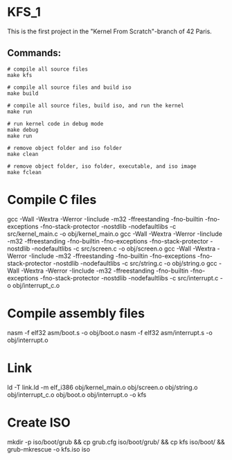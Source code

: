 # KFS_1

This is the first project in the "Kernel From Scratch"-branch of 42 Paris. 

## Commands:

```
# compile all source files
make kfs

# compile all source files and build iso
make build

# compile all source files, build iso, and run the kernel
make run

# run kernel code in debug mode
make debug
make run

# remove object folder and iso folder
make clean

# remove object folder, iso folder, executable, and iso image
make fclean

```


# Compile C files
gcc -Wall -Wextra -Werror -Iinclude -m32 -ffreestanding -fno-builtin -fno-exceptions -fno-stack-protector -nostdlib -nodefaultlibs -c src/kernel_main.c -o obj/kernel_main.o
gcc -Wall -Wextra -Werror -Iinclude -m32 -ffreestanding -fno-builtin -fno-exceptions -fno-stack-protector -nostdlib -nodefaultlibs -c src/screen.c -o obj/screen.o
gcc -Wall -Wextra -Werror -Iinclude -m32 -ffreestanding -fno-builtin -fno-exceptions -fno-stack-protector -nostdlib -nodefaultlibs -c src/string.c -o obj/string.o
gcc -Wall -Wextra -Werror -Iinclude -m32 -ffreestanding -fno-builtin -fno-exceptions -fno-stack-protector -nostdlib -nodefaultlibs -c src/interrupt.c -o obj/interrupt_c.o

# Compile assembly files
nasm -f elf32 asm/boot.s -o obj/boot.o
nasm -f elf32 asm/interrupt.s -o obj/interrupt.o

# Link
ld -T link.ld -m elf_i386 obj/kernel_main.o obj/screen.o obj/string.o obj/interrupt_c.o obj/boot.o obj/interrupt.o -o kfs

# Create ISO
mkdir -p iso/boot/grub && cp grub.cfg iso/boot/grub/ && cp kfs iso/boot/ && grub-mkrescue -o kfs.iso iso